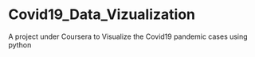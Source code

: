 # Covid19_Data_Vizualization

A project under Coursera to Visualize the Covid19 pandemic cases using python
